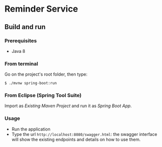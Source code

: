 # Reminder Service

## Build and run

### Prerequisites

- Java 8

### From terminal

Go on the project's root folder, then type:

    $ ./mvnw spring-boot:run

### From Eclipse (Spring Tool Suite)

Import as *Existing Maven Project* and run it as *Spring Boot App*.

### Usage

- Run the application
- Type the url `http://localhost:8080/swagger.html`: the swagger interface will show the existing endpoints and details on how to use them.
